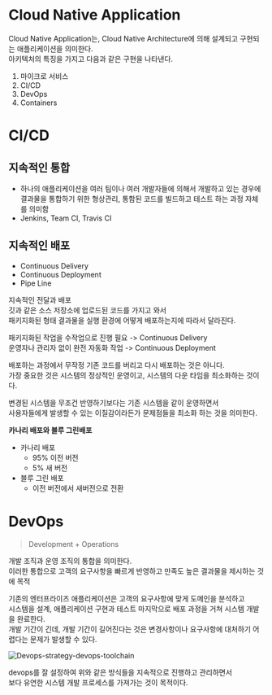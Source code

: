 Cloud Native Application
==========================

Cloud Native Application는, Cloud Native Architecture에 의해 설계되고 구현되는 애플리케이션을 의미한다.    
아키텍처의 특징을 가지고 다음과 같은 구현을 나타낸다.   

1. 마이크로 서비스 
2. CI/CD
3. DevOps
4. Containers  

# CI/CD 
## 지속적인 통합
* 하나의 애플리케이션을 여러 팀이나 여러 개발자들에 의해서 개발하고 있는 경우에    
  결과물을 통합하기 위한 형상관리, 통함된 코드를 빌드하고 테스트 하는 과정 자체를 의미함     
* Jenkins, Team CI, Travis CI 

## 지속적인 배포 
* Continuous Delivery   
* Continuous Deployment
* Pipe Line 

지속적인 전달과 배포      
깃과 같은 소스 저장소에 업로드된 코드를 가지고 와서       
패키지화된 형태 결과물을 실행 환경에 어떻게 배포하는지에 따라서 달라진다.   

패키지화된 작업을 수작업으로 진행 필요 -> Continuous Delivery     
운영자나 관리자 없이 완전 자동화 작업 -> Continuous Deployment      
      
배포하는 과정에서 무작정 기존 코드를 버리고 다시 배포하는 것은 아니다.     
가장 중요한 것은 시스템의 정상적인 운영이고, 시스템의 다운 타임을 최소화하는 것이다.    
  
변경된 시스템을 무조건 반영하기보다는 기존 시스템을 같이 운영하면서      
사용자들에게 발생할 수 있는 이질감이라든가 문제점들을 최소화 하는 것을 의미한다.    

**카나리 배포와 블루 그린배포**    
* 카나리 배포 
    * 95% 이전 버전   
    * 5% 새 버전      
* 블루 그린 배포 
    * 이전 버전에서 새버전으로 전환 

# DevOps
> Development + Operations  
 
개발 조직과 운영 조직의 통합을 의미한다.         
이러한 통합으로 고객의 요구사항을 빠르게 반영하고 만족도 높은 결과물을 제시하는 것에 목적        
    
기존의 엔터프라이즈 애플리케이션은 고객의 요구사항에 맞게 도메인을 분석하고        
시스템을 설계, 애플리케이션 구현과 테스트 마지막으로 배포 과정을 거쳐 시스템 개발을 완료한다.    
개발 기간이 긴데, 개발 기간이 길어진다는 것은 변경사항이나 요구사항에 대처하기 어렵다는 문제가 발생할 수 있다.     

![Devops-strategy-devops-toolchain](https://user-images.githubusercontent.com/50267433/137627757-4e7095b3-2c39-4570-885e-f0e94decfb8a.png)

devops를 잘 설정하여 위와 같은 방식들을 지속적으로 진행하고 관리하면서      
보다 유연한 시스템 개발 프로세스를 가져가는 것이 목적이다.     













